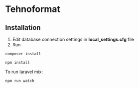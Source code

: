# Tehnoformat

## Installation
1. Edit database connection settings in **local_settings.cfg** file
2. Run 
```
composer install
```
```
npm install
```

To run laravel mix:
```
npm run watch
```
